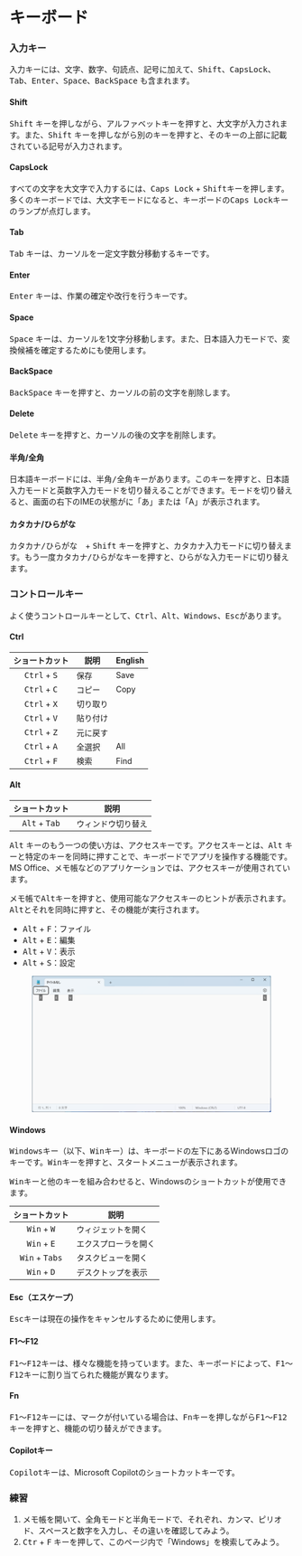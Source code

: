 # キーボード

### 入力キー

入力キーには、文字、数字、句読点、記号に加えて、<kbd>Shift</kbd>、<kbd>CapsLock</kbd>、<kbd>Tab</kbd>、<kbd>Enter</kbd>、<kbd>Space</kbd>、<kbd>BackSpace</kbd> も含まれます。

#### Shift

<kbd>Shift</kbd> キーを押しながら、アルファベットキーを押すと、大文字が入力されます。また、<kbd>Shift</kbd> キーを押しながら別のキーを押すと、そのキーの上部に記載されている記号が入力されます。

#### CapsLock

すべての文字を大文字で入力するには、<kbd>Caps Lock</kbd> + <kbd>Shift</kbd>キーを押します。多くのキーボードでは、大文字モードになると、キーボードの<kbd>Caps Lock</kbd>キーのランプが点灯します。

#### Tab

<kbd>Tab</kbd> キーは、カーソルを一定文字数分移動するキーです。

#### Enter

<kbd>Enter</kbd> キーは、作業の確定や改行を行うキーです。

#### Space

<kbd>Space</kbd> キーは、カーソルを1文字分移動します。また、日本語入力モードで、変換候補を確定するためにも使用します。

#### BackSpace

<kbd>BackSpace</kbd> キーを押すと、カーソルの前の文字を削除します。

#### Delete

<kbd>Delete</kbd> キーを押すと、カーソルの後の文字を削除します。

#### 半角/全角

日本語キーボードには、<kbd>半角/全角</kbd>キーがあります。このキーを押すと、日本語入力モードと英数字入力モードを切り替えることができます。モードを切り替えると、画面の右下のIMEの状態がに「あ」または「A」が表示されます。

#### カタカナ/ひらがな

<kbd>カタカナ/ひらがな</kbd>　+ <kbd>Shift</kbd> キーを押すと、カタカナ入力モードに切り替えます。もう一度<kbd>カタカナ/ひらがな</kbd>キーを押すと、ひらがな入力モードに切り替えます。

### コントロールキー

よく使うコントロールキーとして、<kbd>Ctrl</kbd>、<kbd>Alt</kbd>、<kbd>Windows</kbd>、<kbd>Esc</kbd>があります。

#### Ctrl

|             ショートカット            | 説明   | English |
| :----------------------------: | ---- | ------- |
| <kbd>Ctrl</kbd> + <kbd>S</kbd> | 保存   | Save    |
| <kbd>Ctrl</kbd> + <kbd>C</kbd> | コピー  | Copy    |
| <kbd>Ctrl</kbd> + <kbd>X</kbd> | 切り取り |         |
| <kbd>Ctrl</kbd> + <kbd>V</kbd> | 貼り付け |         |
| <kbd>Ctrl</kbd> + <kbd>Z</kbd> | 元に戻す |         |
| <kbd>Ctrl</kbd> + <kbd>A</kbd> | 全選択  | All     |
| <kbd>Ctrl</kbd> + <kbd>F</kbd> | 検索   | Find    |

#### Alt

|             ショートカット             | 説明        |
| :-----------------------------: | --------- |
| <kbd>Alt</kbd> + <kbd>Tab</kbd> | ウィンドウ切り替え |

<kbd>Alt</kbd> キーのもう一つの使い方は、アクセスキーです。アクセスキーとは、<kbd>Alt</kbd> キーと特定のキーを同時に押すことで、キーボードでアプリを操作する機能です。MS Office、メモ帳などのアプリケーションでは、アクセスキーが使用されています。

メモ帳で<kbd>Alt</kbd>キーを押すと、使用可能なアクセスキーのヒントが表示されます。<kbd>Alt</kbd>とそれを同時に押すと、その機能が実行されます。

* <kbd>Alt</kbd> + <kbd>F</kbd>：ファイル
* <kbd>Alt</kbd> + <kbd>E</kbd>：編集
* <kbd>Alt</kbd> + <kbd>V</kbd>：表示
* <kbd>Alt</kbd> + <kbd>S</kbd>：設定

<figure><img src="../../.gitbook/assets/keyboard-alt-notepad.png" alt="" width="563"><figcaption></figcaption></figure>

#### Windows

<kbd>Windows</kbd>キー（以下、<kbd>Win</kbd>キー）は、キーボードの左下にあるWindowsロゴのキーです。<kbd>Win</kbd>キーを押すと、スタートメニューが表示されます。

<kbd>Win</kbd>キーと他のキーを組み合わせると、Windowsのショートカットが使用できます。

|              ショートカット             | 説明         |
| :------------------------------: | ---------- |
|   <kbd>Win</kbd> + <kbd>W</kbd>  | ウィジェットを開く  |
|   <kbd>Win</kbd> + <kbd>E</kbd>  | エクスプローラを開く |
| <kbd>Win</kbd> + <kbd>Tabs</kbd> | タスクビューを開く  |
|   <kbd>Win</kbd> + <kbd>D</kbd>  | デスクトップを表示  |

#### Esc（エスケープ）

<kbd>Esc</kbd>キーは現在の操作をキャンセルするために使用します。

#### F1～F12

<kbd>F1</kbd>～<kbd>F12</kbd>キーは、様々な機能を持っています。また、キーボードによって、<kbd>F1</kbd>～<kbd>F12</kbd>キーに割り当てられた機能が異なります。

#### Fn

<kbd>F1</kbd>～<kbd>F12</kbd>キーには、マークが付いている場合は、<kbd>Fn</kbd>キーを押しながら<kbd>F1</kbd>～<kbd>F12</kbd>キーを押すと、機能の切り替えができます。

#### Copilotキー

<kbd>Copilot</kbd>キーは、Microsoft Copilotのショートカットキーです。

### 練習

1. メモ帳を開いて、全角モードと半角モードで、それぞれ、カンマ、ピリオド、スペースと数字を入力し、その違いを確認してみよう。
2. <kbd>Ctr</kbd> + <kbd>F</kbd> キーを押して、このページ内で「Windows」を検索してみよう。
